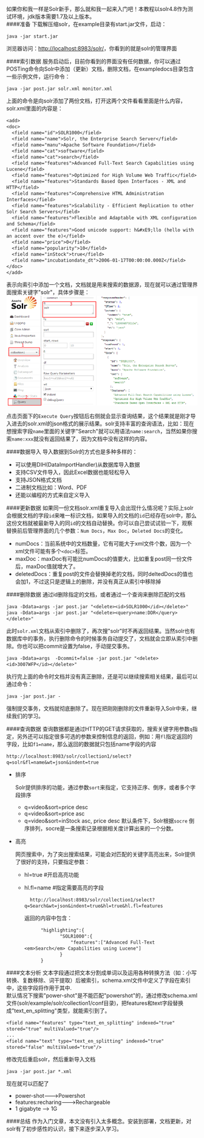 如果你和我一样是Solr新手，那么就和我一起来入门吧！本教程以solr4.8作为测试环境，jdk版本需要1.7及以上版本。  
####准备
下载解压缩solr，在example目录有start.jar文件，启动：  
    
    java -jar start.jar
浏览器访问：[http://localhost:8983/solr/](http://localhost:8983/solr/)，你看到的就是solr的管理界面

####索引数据
服务启动后，目前你看到的界面没有任何数据，你可以通过POSTing命令向Solr中添加（更新）文档，删除文档，在exampledocs目录包含一些示例文件，运行命令：
    
    java -jar post.jar solr.xml monitor.xml
上面的命令是向solr添加了两份文档，打开这两个文件看看里面是什么内容，solr.xml里面的内容是：

    <add>
    <doc>
      <field name="id">SOLR1000</field>
      <field name="name">Solr, the Enterprise Search Server</field>
      <field name="manu">Apache Software Foundation</field>
      <field name="cat">software</field>
      <field name="cat">search</field>
      <field name="features">Advanced Full-Text Search Capabilities using Lucene</field>
      <field name="features">Optimized for High Volume Web Traffic</field>
      <field name="features">Standards Based Open Interfaces - XML and HTTP</field>
      <field name="features">Comprehensive HTML Administration Interfaces</field>
      <field name="features">Scalability - Efficient Replication to other Solr Search Servers</field>
      <field name="features">Flexible and Adaptable with XML configuration and Schema</field>
      <field name="features">Good unicode support: h&#xE9;llo (hello with an accent over the e)</field>
      <field name="price">0</field>
      <field name="popularity">10</field>
      <field name="inStock">true</field>
      <field name="incubationdate_dt">2006-01-17T00:00:00.000Z</field>
    </doc>
    </add>

表示向索引中添加一个文档，文档就是用来搜索的数据源，现在就可以通过管理界面搜索关键字"solr"，具体步骤是：
![solr](../resource/image/solr.png)

点击页面下的`Execute Query`按钮后右侧就会显示查询结果，这个结果就是刚才导入进去的solr.xml的json格式的展示结果。solr支持丰富的查询语法，比如：现在想搜索字段`name`里面的关键字"Search"就可以用语法`name:search`，当然如果你搜索`name:xxx`就没有返回结果了，因为文档中没有这样的内容。    

####数据导入
导入数据到Solr的方式也是多种多样的：  

* 可以使用DIH(DataImportHandler)从数据库导入数据
* 支持CSV文件导入，因此Excel数据也能轻松导入
* 支持JSON格式文档
* 二进制文档比如：Word、PDF
* 还能以编程的方式来自定义导入

####更新数据
如果同一份文档solr.xml重复导入会出现什么情况呢？实际上solr会根据文档的字段`id`来唯一标识文档，如果导入的文档的`id`已经存在solr中，那么这份文档就被最新导入的同`id`的文档自动替换。你可以自己尝试试验一下，观察替换前后管理界面的几个参数：`Num Docs`，`Max Doc`，`Deleted Docs`的变化。  

* numDocs：当前系统中的文档数量，它有可能大于xml文件个数，因为一个xml文件可能有多个`<doc>`标签。
* maxDoc：maxDoc有可能比numDocs的值要大，比如重复post同一份文件后，maxDoc值就增大了。
* deletedDocs：重复post的文件会替换掉老的文档，同时deltedDocs的值也会加1，不过这只是逻辑上的删除，并没有真正从索引中移除掉

####删除数据
通过id删除指定的文档，或者通过一个查询来删除匹配的文档

    java -Ddata=args -jar post.jar "<delete><id>SOLR1000</id></delete>"
    java -Ddata=args -jar post.jar "<delete><query>name:DDR</query></delete>"

此时`solr.xml`文档从索引中删除了，再次搜"solr"时不再返回结果。当然solr也有数据库中的事务，执行删除命令的时候事务自动提交了，文档就会立即从索引中删除。你也可以把commit设置为false，手动提交事务。  

    java -Ddata=args  -Dcommit=false -jar post.jar "<delete><id>3007WFP</id></delete>"
执行完上面的命令时文档并没有真正删除，还是可以继续搜索相关结果，最后可以通过命令：  

    java -jar post.jar -
强制提交事务，文档就彻底删除了。现在把刚刚删除的文件重新导入Solr中来，继续我们的学习。  

####查询数据
查询数据都是通过HTTP的GET请求获取的，搜索关键字用参数`q`指定，另外还可以指定很多可选的参数来控制信息的返回，例如：用`fl`指定返回的字段，比如`f1=name`，那么返回的数据就只包括name字段的内容

    http://localhost:8983/solr/collection1/select?q=solr&fl=name&wt=json&indent=true

* 排序

    Solr提供排序的功能，通过参数`sort`来指定，它支持正序、倒序，或者多个字段排序
    * q=video&sort=price desc
    * q=video&sort=price asc
    * q=video&sort=inStock asc, price desc
    默认条件下，Solr根据`socre` 倒序排列，socre是一条搜索记录根据相关度计算出来的一个分数。
* 高亮
    
    网页搜索中，为了突出搜索结果，可能会对匹配的关键字高亮出来，Solr提供了很好的支持，只要指定参数：
    * hl=true  #开启高亮功能
    * hl.fl=name #指定需要高亮的字段 

            http://localhost:8983/solr/collection1/select?q=Search&wt=json&indent=true&hl=true&hl.fl=features

        返回的内容中包含：

                "highlighting":{
                       "SOLR1000":{
                           "features":["Advanced Full-Text <em>Search</em> Capabilities using Lucene"]
                       }
                }

####文本分析
文本字段通过把文本分割成单词以及运用各种转换方法（如：小写转换、复数移除、词干提取）后被索引，schema.xml文件中定义了字段在索引中，这些字段将作用于其中.  
默认情况下搜索"power-shot"是不能匹配"powershot"的，通过修改schema.xml文件(solr/example/solr/collection1/conf目录)，把features和text字段替换成"text_en_splitting"类型，就能索引到了。  

    <field name="features" type="text_en_splitting" indexed="true" stored="true" multiValued="true"/>
    ...
    <field name="text" type="text_en_splitting" indexed="true" stored="false" multiValued="true"/>
修改完后重启solr，然后重新导入文档  

    java -jar post.jar *.xml

现在就可以匹配了

* power-shot--->Powershot
* features:recharing--->Rechargeable 
* 1 gigabyte  --> 1G

####总结
作为入门文章，本文没有引入太多概念。安装到部署，文档更新，对solr有了初步感性的认识，接下来逐步深入学习。  


